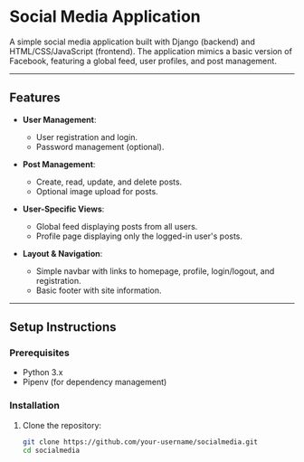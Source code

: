 # Social Media Application

A simple social media application built with Django (backend) and HTML/CSS/JavaScript (frontend). The application mimics a basic version of Facebook, featuring a global feed, user profiles, and post management.

---

## Features

- **User Management**:
  - User registration and login.
  - Password management (optional).

- **Post Management**:
  - Create, read, update, and delete posts.
  - Optional image upload for posts.

- **User-Specific Views**:
  - Global feed displaying posts from all users.
  - Profile page displaying only the logged-in user's posts.

- **Layout & Navigation**:
  - Simple navbar with links to homepage, profile, login/logout, and registration.
  - Basic footer with site information.

---

## Setup Instructions

### Prerequisites

- Python 3.x
- Pipenv (for dependency management)

### Installation

1. Clone the repository:
   ```bash
   git clone https://github.com/your-username/socialmedia.git
   cd socialmedia
